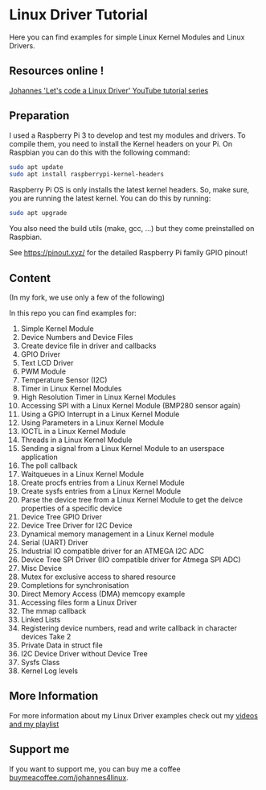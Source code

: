 # Linux Driver Tutorial

Here you can find examples for simple Linux Kernel Modules and Linux Drivers.

## Resources online !
[Johannes 'Let's code a Linux Driver' YouTube tutorial series](https://www.youtube.com/watch?v=DZrb9oSEzlU&list=PLCGpd0Do5-I3b5TtyqeF1UdyD4C-S-dMa)


## Preparation

I used a Raspberry Pi 3 to develop and test my modules and drivers. To compile them, you need to install the Kernel headers on your Pi. On Raspbian you can do this with the following command:

```bash
sudo apt update
sudo apt install raspberrypi-kernel-headers
```

Raspberry Pi OS is only installs the latest kernel headers. So, make sure, you are running the latest kernel. You can do this by running: 

```bash
sudo apt upgrade
```

You also need the build utils (make, gcc, ...) but they come preinstalled on Raspbian.

See https://pinout.xyz/ for the detailed Raspberry Pi family GPIO pinout!


## Content

(In my fork, we use only a few of the following)

In this repo you can find examples for:
1. Simple Kernel Module
2. Device Numbers and Device Files
3. Create device file in driver and callbacks
4. GPIO Driver
5. Text LCD Driver
6. PWM Module
7. Temperature Sensor (I2C)
8. Timer in Linux Kernel Modules
9. High Resolution Timer in Linux Kernel Modules
10. Accessing SPI with a Linux Kernel Module (BMP280 sensor again)
11. Using a GPIO Interrupt in a Linux Kernel Module
12. Using Parameters in a Linux Kernel Module
13. IOCTL in a Linux Kernel Module
14. Threads in a Linux Kernel Module
15. Sending a signal from a Linux Kernel Module to an userspace application
16. The poll callback
17. Waitqueues in a Linux Kernel Module
18. Create procfs entries from a Linux Kernel Module
19. Create sysfs entries from a Linux Kernel Module
20. Parse the device tree from a Linux Kernel Module to get the deivce properties of a specific device
21. Device Tree GPIO Driver 
22. Device Tree Driver for I2C Device
23. Dynamical memory management in a Linux Kernel module
24. Serial (UART) Driver
25. Industrial IO compatible driver for an ATMEGA I2C ADC
26. Device Tree SPI Driver (IIO compatible driver for Atmega SPI ADC)
27. Misc Device
28. Mutex for exclusive access to shared resource
29. Completions for synchronisation
30. Direct Memory Access (DMA) memcopy example
31. Accessing files form a Linux Driver
32. The mmap callback
33. Linked Lists
34. Registering device numbers, read and write callback in character devices Take 2
35. Private Data in struct file
36. I2C Device Driver without Device Tree 
37. Sysfs Class
38. Kernel Log levels


## More Information

For more information about my Linux Driver examples check out my [videos and my playlist](https://www.youtube.com/watch?v=x1Y203vH-Dc&list=PLCGpd0Do5-I3b5TtyqeF1UdyD4C-S-dMa)

## Support me

If you want to support me, you can buy me a coffee [buymeacoffee.com/johannes4linux](https://www.buymeacoffee.com/johannes4linux).
